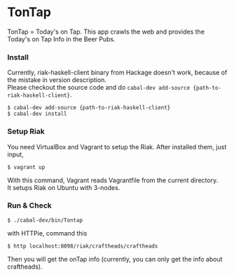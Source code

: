 TonTap
======

TonTap = Today's on Tap. This app crawls the web and provides the Today's on Tap Info in the Beer Pubs.

### Install

Currently, riak-haskell-client binary from Hackage doesn't work, because of the mistake in version description.  
Please checkout the source code and do `cabal-dev add-source {path-to-riak-haskell-client}`.

```
$ cabal-dev add-source {path-to-riak-haskell-client}
$ cabal-dev install
```

### Setup Riak

You need VirtualBox and Vagrant to setup the Riak.
After installed them, just input,

```
$ vagrant up
```

With this command, Vagrant reads Vagrantfile from the current directory.  
It setups Riak on Ubuntu with 3-nodes.

### Run & Check

```
$ ./cabal-dev/bin/Tontap
```

with HTTPie, command this

```
$ http localhost:8098/riak/craftheads/craftheads
```

Then you will get the onTap info (currently, you can only get the info about craftheads).
